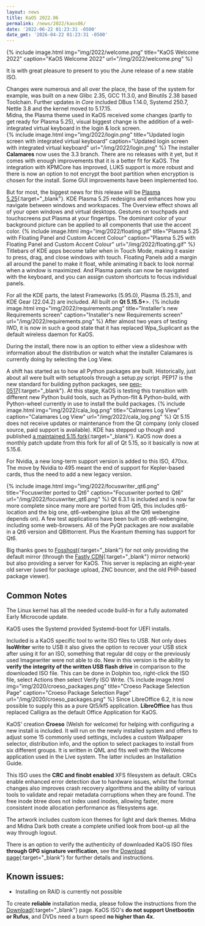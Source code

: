 ```yaml
---
layout: news
title: KaOS 2022.06
permalink: /news/2022/kaos06/
date: '2022-06-22 01:23:31 -0500'
date_gmt: '2026-04-22 01:23:31 -0500'
---
```


{% include image.html
            img="img/2022/welcome.png"
            title="KaOS Welcome 2022"
            caption="KaOS Welcome 2022"
            url="/img/2022/welcome.png" %}
            

It is with great pleasure to present to you the June release of a new stable ISO.

Changes were numerous and all over the place, the base of the system for example, was built on a new Glibc 2.35, GCC 11.3.0, and Binutils 2.38 based Toolchain. Further updates in *Core* included DBus 1.14.0, Systemd 250.7, Nettle 3.8 and the kernel moved to 5.17.15.  
Midna, the Plasma theme used in KaOS received some changes (partly to get ready for Plasma 5.25), visual biggest change is the addition of a well-integrated virtual keyboard in the login & lock screen.  
{% include image.html
            img="img/2022/login.png"
            title="Updated login screen with integrated virtual keyboard"
            caption="Updated login screen with integrated virtual keyboard"
            url="/img/2022/login.png" %}
The installer **Calamares** now uses the 3.3 branch.  There are no releases with it yet, but it comes with enough improvements that it is a better fit for KaOS. The integration with KPMCore has improved, LUKS support is more robust and there is now an option to not encrypt the boot partition when encryption is chosen for the install. Some GUI improvements have been implemented too.

But for most, the biggest news for this release will be [Plasma 5.25](https://kde.org/announcements/plasma/5/5.25.0/){:target="_blank"}.  KDE Plasma 5.25 redesigns and enhances how you navigate between windows and workspaces. The Overview effect shows all of your open windows and virtual desktops. Gestures on touchpads and touchscreens put Plasma at your fingertips. The dominant color of your background picture can be applied to all components that use the accent color.
{% include image.html
            img="img/2022/floating.gif"
            title="Plasma 5.25 with Floating Panel and Custom Accent Colour"
            caption="Plasma 5.25 with Floating Panel and Custom Accent Colour"
            url="/img/2022/floating.gif" %}
Titlebars of KDE apps become taller when in Touch Mode, making it easier to press, drag, and close windows with touch. Floating Panels add a margin all around the panel to make it float, while animating it back to look normal when a window is maximized. And Plasma panels can now be navigated with the keyboard, and you can assign custom shortcuts to focus individual panels.  

For all the KDE parts, the latest Frameworks (5.95.0), Plasma (5.25.1), and KDE Gear (22.04.2) are included. All built on **Qt 5.15.5+**>.
{% include image.html
            img="img/2022/requirements.png"
            title="Installer's new Requirements screen"
            caption="Installer's new Requirements screen"
            url="/img/2022/requirements.png" %}
After almost two years of testing IWD, it is now in such a good state that it has replaced Wpa_Suplicant as the default wireless daemon for KaOS.

During the install, there now is an option to either view a slideshow with information about the distribution or watch what the installer Calamares is currently doing by selecting the Log View.

A shift has started as to how all Python packages are built.  Historically, just about all were built with setuptools through a setup.py script.  PEP17 is the new standard for building python packages, see [pep-0517](https://peps.python.org/pep-0517/){:target="_blank"}.  At this stage, KaOS is testing this transition with different new Python build tools, such as Python-flit & Python-build, with Python-wheel currently in use to install the build packages.
{% include image.html
            img="img/2022/cala_log.png"
            title="Calmares Log View"
            caption="Calamares Log View"
            url="/img/2022/cala_log.png" %}
Qt 5.15 does not receive updates or maintenance from the Qt company (only closed source, paid support is available). KDE has stepped up though and published [a maintained 5.15 fork](https://dot.kde.org/2021/04/06/announcing-kdes-qt-5-patch-collection){:target="_blank"}. KaOS now does a monthly patch update from this fork for all of Qt 5.15, so it basically is now at 5.15.6.

For Nvidia, a new long-term support version is added to this ISO, 470xx. The move by Nvidia to 495 meant the end of support for Kepler-based cards, thus the need to add a new legacy version.

{% include image.html
            img="img/2022/focuswriter_qt6.png"
            title="Focuswriter ported to Qt6"
            caption="Focuswriter ported to Qt6"
            url="/img/2022/focuswriter_qt6.png" %}
Qt 6.3.1 is included and is now far more complete since many more are ported from Qt5, this includes qt6-location and the big one, qt6-webengine (plus all the Qt6 webengine depends on). A few test applications have been built on qt6-webengine, including some web-browsers. All of the PyQt packages are now available in a Qt6 version and QBittorrent. Plus the Kvantum theming has support for Qt6.

Big thanks goes to [Fosshost](https://fosshost.org/){:target="_blank"} for not only providing the default mirror (through the [Fastly CDN](https://fosshost.org/news/fosshost-mirror-service-changes){:target="_blank"} mirror network) but also providing a server for KaOS. This server is replacing an eight-year old server (used for package upload, ZNC bouncer, and the old PHP-based package viewer).

## Common Notes
The Linux kernel has all the needed ucode build-in for a fully automated Early Microcode update. 

KaOS uses the Systemd provided Systemd-boot for UEFI installs.

Included is a KaOS specific tool to write ISO files to USB. Not only does **IsoWriter** write to USB it also gives the option to recover your USB stick after using it for an ISO, something that regular dd copy or the previously used Imagewriter were not able to do.  New in this version is the ability to **verify the integrity of the written USB flash drive** in comparison to the downloaded ISO file.  This can be done in Dolphin too, right-click the ISO file, select Actions then select Verify ISO Write.
{% include image.html
            img="img/2020/croeso_packages.png"
            title="Croeso Package Selection Page"
            caption="Croeso Package Selection Page"
            url="/img/2020/croeso_packages.png" %}
Since LibreOffice 6.2, it is now possible to supply this as a pure Qt5/kf5 application. **LibreOffice** has thus replaced Calligra as the default Office Application for KaOS.

KaOS' creation **Croeso** (Welsh for welcome) for helping with configuring a new install is included. It will run on the newly installed system and offers to adjust some 15 commonly used settings, includes a custom Wallpaper selector, distribution info, and the option to select packages to install from six different groups.  It is written in QML and fits well with the Welcome application used in the Live system.  The latter includes an Installation Guide.

This ISO uses the **CRC and finobt enabled** XFS filesystem as default. CRCs enable enhanced error detection due to hardware issues, whilst the format changes also improves crash recovery algorithms and the ability of various tools to validate and repair metadata corruptions when they are found. The free inode btree does not index used inodes, allowing faster, more consistent inode allocation performance as filesystems age.

The artwork includes custom icon themes for light and dark themes. Midna and Midna Dark both create a complete unified look from boot-up all the way through logout.

There is an option to verify the authenticity of downloaded KaOS ISO files **through GPG signature verification**, see the [Download page](https://kaosx.us/pages/download/#authenticity-check){:target="_blank"} for further details and instructions.

## Known issues:
* Installing on RAID is currently not possible

To create **reliable** installation media, please follow the instructions from the [Download](http://kaosx.us/download/){:target="_blank"} page. KaOS ISO's **do not support Unetbootin or Rufus**, and DVDs need a burn speed **no higher than 4x**.
